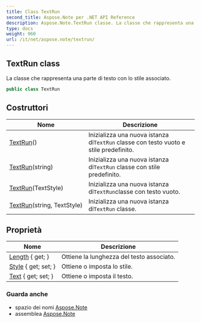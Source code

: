 ```yaml
---
title: Class TextRun
second_title: Aspose.Note per .NET API Reference
description: Aspose.Note.TextRun classe. La classe che rappresenta una parte di testo con lo stile associato.
type: docs
weight: 960
url: /it/net/aspose.note/textrun/
---
```

## TextRun class

La classe che rappresenta una parte di testo con lo stile associato.

```csharp
public class TextRun
```

## Costruttori

| Nome | Descrizione |
| --- | --- |
| [TextRun](textrun/#constructor)() | Inizializza una nuova istanza di`TextRun` classe con testo vuoto e stile predefinito. |
| [TextRun](textrun/#constructor_2)(string) | Inizializza una nuova istanza di`TextRun` classe con stile predefinito. |
| [TextRun](textrun/#constructor_1)(TextStyle) | Inizializza una nuova istanza di`TextRun`classe con testo vuoto. |
| [TextRun](textrun/#constructor_3)(string, TextStyle) | Inizializza una nuova istanza di`TextRun` classe. |

## Proprietà

| Nome | Descrizione |
| --- | --- |
| [Length](../../aspose.note/textrun/length/) { get; } | Ottiene la lunghezza del testo associato. |
| [Style](../../aspose.note/textrun/style/) { get; set; } | Ottiene o imposta lo stile. |
| [Text](../../aspose.note/textrun/text/) { get; set; } | Ottiene o imposta il testo. |

### Guarda anche

* spazio dei nomi [Aspose.Note](../../aspose.note/)
* assemblea [Aspose.Note](../../)



